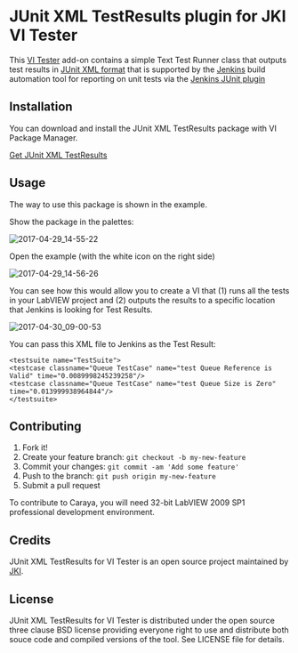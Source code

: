# JUnit XML TestResults plugin for JKI VI Tester

This [VI Tester](http://github.com/JKISoftware/JKI-VI-Tester) add-on contains a simple Text Test Runner class that outputs test results in [JUnit XML format](https://github.com/windyroad/JUnit-Schema) that is supported by the [Jenkins](https://jenkins.io/) build automation tool for reporting on unit tests via the [Jenkins JUnit plugin](https://wiki.jenkins-ci.org/display/JENKINS/JUnit+Plugin])

## Installation

You can download and install the JUnit XML TestResults package with VI Package Manager.

[Get JUnit XML TestResults](http://vipm.jki.net/#!/package/jki_lib_vi_tester_junit_xml_results)

## Usage
The way to use this package is shown in the example.

Show the package in the palettes:

![2017-04-29_14-55-22](https://cloud.githubusercontent.com/assets/381432/25559309/1840bd2e-2cec-11e7-9ed7-54c6a25a6c12.png)

Open the example (with the white icon on the right side)

![2017-04-29_14-56-26](https://cloud.githubusercontent.com/assets/381432/25559310/19620398-2cec-11e7-9a3e-6b88efed206d.png)

You can see how this would allow you to create a VI that (1) runs all the tests in your LabVIEW project and (2) outputs the results to a specific location that Jenkins is looking for Test Results.

![2017-04-30_09-00-53](https://cloud.githubusercontent.com/assets/381432/25565811/8f8abf00-2d83-11e7-83ce-680bec42534c.png)

You can pass this XML file to Jenkins as the Test Result: 
~~~~
<testsuite name="TestSuite">
<testcase classname="Queue TestCase" name="test Queue Reference is Valid" time="0.0089998245239258"/>
<testcase classname="Queue TestCase" name="test Queue Size is Zero" time="0.013999938964844"/>
</testsuite>	
~~~~

## Contributing

1. Fork it!
2. Create your feature branch: `git checkout -b my-new-feature`
3. Commit your changes: `git commit -am 'Add some feature'`
4. Push to the branch: `git push origin my-new-feature`
5. Submit a pull request

To contribute to Caraya, you will need 32-bit LabVIEW 2009 SP1 professional development environment. 

## Credits

JUnit XML TestResults for VI Tester is an open source project maintained by [JKI](http://jki.net).

## License

JUnit XML TestResults for VI Tester is distributed under the open source three clause BSD license providing everyone right to use and distribute both souce code and compiled versions of the tool. See LICENSE file for details.

